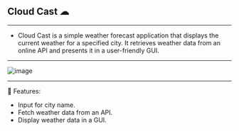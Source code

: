 
 ## Cloud Cast ☁
-----------------

- Cloud Cast is a simple weather forecast application that displays the current weather for a specified city. It retrieves weather data from an online API and presents it in a user-friendly GUI.
----------------------
![image](https://github.com/Tharul-J/Cloud-Cast/assets/171511675/5b6077cd-9220-4814-b4fe-b6d90355bb52)

----------------------

🔗 Features:

   - Input for city name.
   - Fetch weather data from an API.
   - Display weather data in a GUI.
